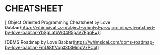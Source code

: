 # CHEATSHEET


[ Object Oriented Programming Cheatsheet by Love Babbar(https://whimsical.com/object-oriented-programming-cheatsheet-by-love-babbar-YbSgLatbWQ4R5paV7EgqFw)]


[DBMS Roadmap by Love Babbar(https://whimsical.com/dbms-roadmap-by-love-babbar-FmUi8ffVop33t3MmpVxPCo)]

